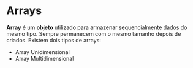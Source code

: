 # Arrays
 **Array** é um **objeto** utilizado para armazenar sequencialmente dados do mesmo tipo. Sempre permanecem com o mesmo tamanho depois de criados.
 Existem dois tipos de arrays:
 * Array Unidimensional
 * Array Multidimensional
  
